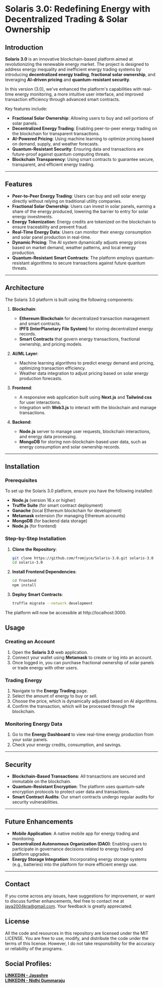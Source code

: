 # Solaris 3.0: Redefining Energy with Decentralized Trading & Solar Ownership

## Introduction

**Solaris 3.0** is an innovative blockchain-based platform aimed at revolutionizing the renewable energy market. The project is designed to address energy inequality and inefficient energy trading systems by introducing **decentralized energy trading**, **fractional solar ownership**, and leveraging **AI-driven pricing** and **quantum-resistant security**.

In this version (3.0), we've enhanced the platform's capabilities with real-time energy monitoring, a more intuitive user interface, and improved transaction efficiency through advanced smart contracts.

Key features include:
- **Fractional Solar Ownership**: Allowing users to buy and sell portions of solar panels.
- **Decentralized Energy Trading**: Enabling peer-to-peer energy trading on the blockchain for transparent transactions.
- **AI-Powered Pricing**: Using machine learning to optimize pricing based on demand, supply, and weather forecasts.
- **Quantum-Resistant Security**: Ensuring data and transactions are future-proof against quantum computing threats.
- **Blockchain Transparency**: Using smart contracts to guarantee secure, transparent, and efficient energy trading.

---

## Features

- **Peer-to-Peer Energy Trading**: Users can buy and sell solar energy directly without relying on traditional utility companies.
- **Fractional Solar Ownership**: Users can invest in solar panels, earning a share of the energy produced, lowering the barrier to entry for solar energy investments.
- **Energy Tokenization**: Energy credits are tokenized on the blockchain to ensure traceability and prevent fraud.
- **Real-Time Energy Data**: Users can monitor their energy consumption and solar panel production in real-time.
- **Dynamic Pricing**: The AI system dynamically adjusts energy prices based on market demand, weather patterns, and local energy production.
- **Quantum-Resistant Smart Contracts**: The platform employs quantum-resistant algorithms to secure transactions against future quantum threats.

---

## Architecture

The Solaris 3.0 platform is built using the following components:

1. **Blockchain**:
   - **Ethereum Blockchain** for decentralized transaction management and smart contracts.
   - **IPFS (InterPlanetary File System)** for storing decentralized energy records.
   - **Smart Contracts** that govern energy transactions, fractional ownership, and pricing models.

2. **AI/ML Layer**:
   - Machine learning algorithms to predict energy demand and pricing, optimizing transaction efficiency.
   - Weather data integration to adjust pricing based on solar energy production forecasts.

3. **Frontend**:
   - A responsive web application built using **Next.js** and **Tailwind css** for user interactions.
   - Integration with **Web3.js** to interact with the blockchain and manage transactions.

4. **Backend**:
   - **Node.js** server to manage user requests, blockchain interactions, and energy data processing.
   - **MongoDB** for storing non-blockchain-based user data, such as energy consumption and solar ownership records.

---

## Installation

### Prerequisites

To set up the Solaris 3.0 platform, ensure you have the following installed:
- **Node.js** (version 16.x or higher)
- **Truffle Suite** (for smart contract deployment)
- **Ganache** (local Ethereum blockchain for development)
- **Metamask** extension (for managing Ethereum accounts)
- **MongoDB** (for backend data storage)
- **Node.js** (for frontend)

### Step-by-Step Installation

1. **Clone the Repository**:
   ```bash
   git clone https://github.com/fromjyce/Solaris-3.0.git solaris-3.0
   cd solaris-3.0
2. **Install Frontend Dependencies**:
   ```bash
   cd frontend
   npm install
3. **Deploy Smart Contracts**:
   ```bash
   truffle migrate --network development

The platform will now be accessible at http://localhost:3000.

## Usage

### Creating an Account

1. Open the **Solaris 3.0** web application.
2. Connect your wallet using **Metamask** to create or log into an account.
3. Once logged in, you can purchase fractional ownership of solar panels or trade energy with other users.

### Trading Energy

1. Navigate to the **Energy Trading** page.
2. Select the amount of energy to buy or sell.
3. Choose the price, which is dynamically adjusted based on AI algorithms.
4. Confirm the transaction, which will be processed through the blockchain.

### Monitoring Energy Data

1. Go to the **Energy Dashboard** to view real-time energy production from your solar panels.
2. Check your energy credits, consumption, and savings.

---

## Security

- **Blockchain-Based Transactions**: All transactions are secured and immutable on the blockchain.
- **Quantum-Resistant Encryption**: The platform uses quantum-safe encryption protocols to protect user data and transactions.
- **Smart Contract Audits**: Our smart contracts undergo regular audits for security vulnerabilities.

---

## Future Enhancements

- **Mobile Application**: A native mobile app for energy trading and monitoring.
- **Decentralized Autonomous Organization (DAO)**: Enabling users to participate in governance decisions related to energy trading and platform upgrades.
- **Energy Storage Integration**: Incorporating energy storage systems (e.g., batteries) into the platform for more efficient energy use.

---

## Contact

If you come across any issues, have suggestions for improvement, or want to discuss further enhancements, feel free to contact me at [jaya2004kra@gmail.com](mailto:jaya2004kra@gmail.com). Your feedback is greatly appreciated.

## License

All the code and resources in this repository are licensed under the MIT LICENSE. You are free to use, modify, and distribute the code under the terms of this license. However, I do not take responsibility for the accuracy or reliability of the programs.

## Social Profiles:

[**LINKEDIN - Jayashre**](https://www.linkedin.com/in/jayashrek/) <br/>
[**LINKEDIN - Nidhi Gummaraju**](https://www.linkedin.com/in/nidhigummaraju/)

   

